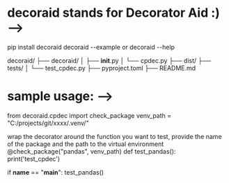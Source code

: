 # decoraid stands for Decorator Aid :) -->

pip install decoraid
decoraid --example  or decoraid --help

decoraid/
├── decoraid/
│   ├── __init__.py
│   └── cpdec.py
├── dist/
├── tests/
│   └── test_cpdec.py
├── pyproject.toml
├── README.md


# sample usage: -->

from decoraid.cpdec import check_package
venv_path = "C:/projects/git/xxxx/.venv/" 

wrap the decorator around the function you want to test, provide the name of the package and the path to the virtual environment
@check_package("pandas", venv_path)
def test_pandas():
    print('test_cpdec')

if __name__ == "__main__":
    test_pandas()
